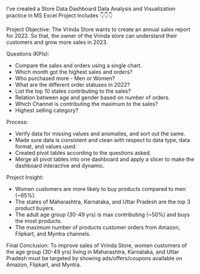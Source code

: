 I’ve created a Store Data Dashboard
Data Analysis and Visualization practice in MS Excel
Project Includes
👇👇👇

Project Objective:
The Vrinda Store wants to create an annual sales report for 2022. So that, the owner of the Vrinda store can understand their customers and grow more sales in 2023.

Questions (KPIs):
- Compare the sales and orders using a single chart.
- Which month got the highest sales and orders?
- Who purchased more - Men or Women?
- What are the different order statuses in 2022?
- List the top 10 states contributing to the sales?
- Relation between age and gender based on number of orders.
- Which Channel is contributing the maximum to the sales?
- Highest selling category?

Process:
- Verify data for missing values and anomalies, and sort out the same.
- Made sure data is consistent and clean with respect to data type, data format, and values used.
- Created pivot tables according to the questions asked.
- Merge all pivot tables into one dashboard and apply a slicer to make the dashboard interactive and dynamic.

Project Insight:
- Women customers are more likely to buy products compared to men (~65%).
- The states of Maharashtra, Karnataka, and Uttar Pradesh are the top 3 product buyers.
- The adult age group (30-49 yrs) is max contributing (~50%) and buys the most products.
- The maximum number of products customer orders from Amazon, Flipkart, and Myntra channels.

Final Conclusion:
To improve sales of Vrinda Store, women customers of the age group (30-49 yrs) living in Maharashtra, Karnataka, and Uttar Pradesh must be targeted by showing ads/offers/coupons available on Amazon, Flipkart, and Myntra.
